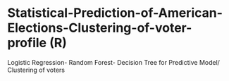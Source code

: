 # Statistical-Prediction-of-American-Elections-Clustering-of-voter-profile (R)
Logistic Regression- Random Forest- Decision Tree for Predictive Model/ Clustering of voters
